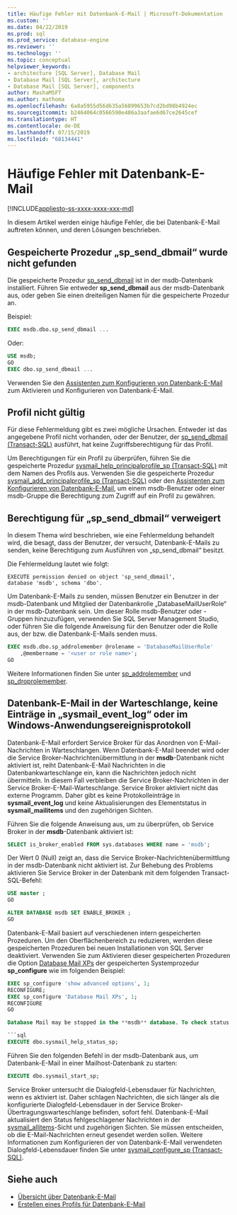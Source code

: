 ```yaml
---
title: Häufige Fehler mit Datenbank-E-Mail | Microsoft-Dokumentation
ms.custom: ''
ms.date: 04/22/2019
ms.prod: sql
ms.prod_service: database-engine
ms.reviewer: ''
ms.technology: ''
ms.topic: conceptual
helpviewer_keywords:
- architecture [SQL Server], Database Mail
- Database Mail [SQL Server], architecture
- Database Mail [SQL Server], components
author: MashaMSFT
ms.author: mathoma
ms.openlocfilehash: 6a8a5955d56d635a56899653b7cd2bd98b4924ec
ms.sourcegitcommit: b2464064c0566590e486a3aafae6d67ce2645cef
ms.translationtype: HT
ms.contentlocale: de-DE
ms.lasthandoff: 07/15/2019
ms.locfileid: "68134441"
---
```

# <a name="common-errors-with-database-mail"></a>Häufige Fehler mit Datenbank-E-Mail 
[!INCLUDE[appliesto-ss-xxxx-xxxx-xxx-md](../../includes/appliesto-ss-xxxx-xxxx-xxx-md.md)]

In diesem Artikel werden einige häufige Fehler, die bei Datenbank-E-Mail auftreten können, und deren Lösungen beschrieben.

## <a name="could-not-find-stored-procedure-spsenddbmail"></a>Gespeicherte Prozedur „sp_send_dbmail“ wurde nicht gefunden
Die gespeicherte Prozedur [sp_send_dbmail](../system-stored-procedures/sp-send-dbmail-transact-sql.md) ist in der msdb-Datenbank installiert. Führen Sie entweder **sp_send_dbmail** aus der msdb-Datenbank aus, oder geben Sie einen dreiteiligen Namen für die gespeicherte Prozedur an.

Beispiel:
```sql
EXEC msdb.dbo.sp_send_dbmail ...
```

Oder:

```sql
USE msdb;
GO
EXEC dbo.sp_send_dbmail ...
```

Verwenden Sie den [Assistenten zum Konfigurieren von Datenbank-E-Mail](configure-database-mail.md) zum Aktivieren und Konfigurieren von Datenbank-E-Mail.

## <a name="profile-not-valid"></a>Profil nicht gültig
Für diese Fehlermeldung gibt es zwei mögliche Ursachen. Entweder ist das angegebene Profil nicht vorhanden, oder der Benutzer, der [sp_send_dbmail (Transact-SQL)](../system-stored-procedures/sp-send-dbmail-transact-sql.md) ausführt, hat keine Zugriffsberechtigung für das Profil.

Um Berechtigungen für ein Profil zu überprüfen, führen Sie die gespeicherte Prozedur [sysmail_help_principalprofile_sp (Transact-SQL)](../system-stored-procedures/sysmail-help-principalprofile-sp-transact-sql.md) mit dem Namen des Profils aus. Verwenden Sie die gespeicherte Prozedur [sysmail_add_principalprofile_sp (Transact-SQL)](../system-stored-procedures/sysmail-help-principalprofile-sp-transact-sql.md) oder den [Assistenten zum Konfigurieren von Datenbank-E-Mail](configure-database-mail.md), um einem msdb-Benutzer oder einer msdb-Gruppe die Berechtigung zum Zugriff auf ein Profil zu gewähren.

## <a name="permission-denied-on-spsenddbmail"></a>Berechtigung für „sp_send_dbmail“ verweigert

In diesem Thema wird beschrieben, wie eine Fehlermeldung behandelt wird, die besagt, dass der Benutzer, der versucht, Datenbank-E-Mails zu senden, keine Berechtigung zum Ausführen von „sp_send_dbmail“ besitzt.

Die Fehlermeldung lautet wie folgt:

```
EXECUTE permission denied on object 'sp_send_dbmail', 
database 'msdb', schema 'dbo'.
```

Um Datenbank-E-Mails zu senden, müssen Benutzer ein Benutzer in der msdb-Datenbank und Mitglied der Datenbankrolle „DatabaseMailUserRole“ in der msdb-Datenbank sein. Um dieser Rolle msdb-Benutzer oder -Gruppen hinzuzufügen, verwenden Sie SQL Server Management Studio, oder führen Sie die folgende Anweisung für den Benutzer oder die Rolle aus, der bzw. die Datenbank-E-Mails senden muss.

```sql
EXEC msdb.dbo.sp_addrolemember @rolename = 'DatabaseMailUserRole'
    ,@membername = '<user or role name>';
GO
```
Weitere Informationen finden Sie unter [sp_addrolemember](../system-stored-procedures/sp-addrolemember-transact-sql.md) und [sp_droprolemember](../system-stored-procedures/sp-droprolemember-transact-sql.md).

## <a name="database-mail-queued-no-entries-in-sysmaileventlog-or-windows-application-event-log"></a>Datenbank-E-Mail in der Warteschlange, keine Einträge in „sysmail_event_log“ oder im Windows-Anwendungsereignisprotokoll 

Datenbank-E-Mail erfordert Service Broker für das Anordnen von E-Mail-Nachrichten in Warteschlangen. Wenn Datenbank-E-Mail beendet wird oder die Service Broker-Nachrichtenübermittlung in der **msdb**-Datenbank nicht aktiviert ist, reiht Datenbank-E-Mail Nachrichten in die Datenbankwarteschlange ein, kann die Nachrichten jedoch nicht übermitteln. In diesem Fall verbleiben die Service Broker-Nachrichten in der Service Broker-E-Mail-Warteschlange. Service Broker aktiviert nicht das externe Programm. Daher gibt es keine Protokolleinträge in **sysmail_event_log** und keine Aktualisierungen des Elementstatus in **sysmail_mailitems** und den zugehörigen Sichten.

Führen Sie die folgende Anweisung aus, um zu überprüfen, ob Service Broker in der **msdb**-Datenbank aktiviert ist:

```sql
SELECT is_broker_enabled FROM sys.databases WHERE name = 'msdb';
```

Der Wert 0 (Null) zeigt an, dass die Service Broker-Nachrichtenübermittlung in der msdb-Datenbank nicht aktiviert ist. Zur Behebung des Problems aktivieren Sie Service Broker in der Datenbank mit dem folgenden Transact-SQL-Befehl:

```sql
USE master ;
GO

ALTER DATABASE msdb SET ENABLE_BROKER ;
GO
``` 

Datenbank-E-Mail basiert auf verschiedenen intern gespeicherten Prozeduren. Um den Oberflächenbereich zu reduzieren, werden diese gespeicherten Prozeduren bei neuen Installationen von SQL Server deaktiviert. Verwenden Sie zum Aktivieren dieser gespeicherten Prozeduren die Option [Database Mail XPs](../../database-engine/configure-windows/database-mail-xps-server-configuration-option.md) der gespeicherten Systemprozedur **sp_configure** wie im folgenden Beispiel:

```sql
EXEC sp_configure 'show advanced options', 1;  
RECONFIGURE;
EXEC sp_configure 'Database Mail XPs', 1;  
RECONFIGURE  
GO  

Database Mail may be stopped in the **msdb** database. To check status of Database Mail, execute the following statement:

```sql
EXECUTE dbo.sysmail_help_status_sp;
```

Führen Sie den folgenden Befehl in der msdb-Datenbank aus, um Datenbank-E-Mail in einer Mailhost-Datenbank zu starten:

```sql
EXECUTE dbo.sysmail_start_sp;
```

Service Broker untersucht die Dialogfeld-Lebensdauer für Nachrichten, wenn es aktiviert ist. Daher schlagen Nachrichten, die sich länger als die konfigurierte Dialogfeld-Lebensdauer in der Service Broker-Übertragungswarteschlange befinden, sofort fehl. Datenbank-E-Mail aktualisiert den Status fehlgeschlagener Nachrichten in der [sysmail_allitems](../system-catalog-views/sysmail-allitems-transact-sql.md)-Sicht und zugehörigen Sichten. Sie müssen entscheiden, ob die E-Mail-Nachrichten erneut gesendet werden sollen. Weitere Informationen zum Konfigurieren der von Datenbank-E-Mail verwendeten Dialogfeld-Lebensdauer finden Sie unter [sysmail_configure_sp (Transact-SQL)](../system-stored-procedures/sysmail-configure-sp-transact-sql.md).



##  <a name="RelatedContent"></a> Siehe auch
  
-  [Übersicht über Datenbank-E-Mail](database-mail.md)
-  [Erstellen eines Profils für Datenbank-E-Mail](create-a-database-mail-profile.md)
  
  
